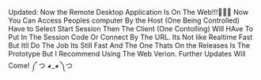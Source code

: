 Updated: Now the Remote Desktop Application Is On The Web!!!🎉🎉🎉
Now You Can Access Peoples computer By the Host (One Being Controlled) Have to Select Start Session Then The Client (One Contolling) Will HAve To Put In The Session Code Or Connect By The URL.
Its Not like Realtime Fast But Itll Do The Job Its Still Fast And The One Thats On the Releases Is The Prototype But I Recommend Using The Web Verion.
Further Updates Will Come! ༼ つ ◕_◕ ༽つ
